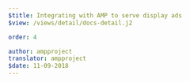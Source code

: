 ```yaml
---
$title: Integrating with AMP to serve display ads
$view: /views/detail/docs-detail.j2

order: 4

author: ampproject
translator: ampproject
$date: 11-09-2018
---
```


